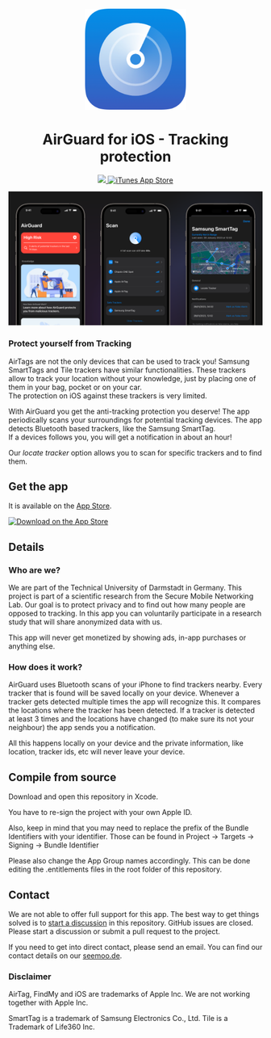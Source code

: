 <h5 align="center"><img src="GitHub/Icon.png" width="200px"></h5>
<h1 align="center">AirGuard for iOS - Tracking protection</h1>

<p align="center">
    <a href="https://github.com/seemoo-lab/AirGuard/releases">
        <img src="https://img.shields.io/github/release/seemoo-lab/AirGuard-iOS.svg?logo=github" />
    </a>
    <a href="https://apps.apple.com/app/id1659427454">
        <img alt="iTunes App Store" src="https://img.shields.io/itunes/v/1659427454?label=App%20Store">
    </a>
</p>

<p align="center">
  <img src="GitHub/Header.png" width=auto>
</p>

### Protect yourself from Tracking

AirTags are not the only devices that can be used to track you! 
Samsung SmartTags and Tile trackers have similar functionalities. These trackers allow to track your location without your knowledge, just by placing one of them in your bag, pocket or on your car.  
The protection on iOS against these trackers is very limited.   
 
With AirGuard you get the anti-tracking protection you deserve! 
The app periodically scans your surroundings for potential tracking devices. The app detects Bluetooth based trackers, like the Samsung SmartTag.  
If a devices follows you, you will get a notification in about an hour! 

Our *locate tracker* option allows you to scan for specific trackers and to find them. 



## Get the app 
It is available on the [App Store](https://apps.apple.com/app/id1659427454). 

<!-- You can may also join our [TestFlight Beta]() -->

<a href='https://apps.apple.com/app/id1659427454' target="_blank">
  <img alt='Download on the App Store' src='https://developer.apple.com/assets/elements/badges/download-on-the-app-store.svg' height="50"/>
</a>

## Details 

###  Who are we?
We are part of the Technical University of Darmstadt in Germany. This project is part of a scientific research from the Secure Mobile Networking Lab. Our goal is to protect privacy and to find out how many people are opposed to tracking.
In this app you can voluntarily participate in a research study that will share anonymized data with us.

This app will never get monetized by showing ads, in-app purchases or anything else.

### How does it work? 

AirGuard uses Bluetooth scans of your iPhone to find trackers nearby. Every tracker that is found will be saved locally on your device. 
Whenever a tracker gets detected multiple times the app will recognize this. It compares the locations where the tracker has been detected. 
If a tracker is detected at least 3 times and the locations have changed (to make sure its not your neighbour) the app sends you a notification. 

All this happens locally on your device and the private information, like location, tracker ids, etc will never leave your device. 


## Compile from source
Download and open this repository in Xcode. 

You have to re-sign the project with your own Apple ID. 

Also, keep in mind that you may need to replace the prefix of the Bundle Identifiers with your identifier.
Those can be found in Project -> Targets -> Signing -> Bundle Identifier

Please also change the App Group names accordingly. This can be done editing the .entitlements files in the root folder of this repository.

## Contact  

We are not able to offer full support for this app. The best way to get things solved is to [start a discussion](https://github.com/seemoo-lab/AirGuard-iOS/discussions) in this repository. 
GitHub issues are closed. Please start a discussion or submit a pull request to the project. 

If you need to get into direct contact, please send an email. You can find our contact details on our [seemoo.de](https://www.seemoo.tu-darmstadt.de/team/aheinrich/).

### Disclaimer
AirTag, FindMy and iOS are trademarks of Apple Inc.
We are not working together with Apple Inc.

SmartTag is a trademark of Samsung Electronics Co., Ltd.
Tile is a Trademark of Life360 Inc. 


